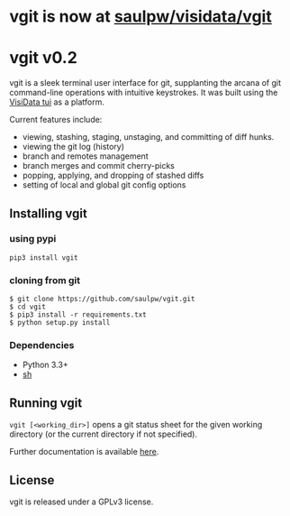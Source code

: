 # vgit is now at [saulpw/visidata/vgit](https://github.com/saulpw/visidata/tree/develop/vgit)

# vgit v0.2

vgit is a sleek terminal user interface for git, supplanting the arcana of git command-line operations with intuitive keystrokes. It was built using the [VisiData tui](https://github.com/saulpw/visidata/blob/stable/visidata/vd.py) as a platform.

Current features include:
- viewing, stashing, staging, unstaging, and committing of diff hunks.
- viewing the git log (history)
- branch and remotes management
- branch merges and commit cherry-picks
- popping, applying, and dropping of stashed diffs
- setting of local and global git config options


## Installing vgit

### using pypi

```
pip3 install vgit
```

### cloning from git

```
$ git clone https://github.com/saulpw/vgit.git
$ cd vgit
$ pip3 install -r requirements.txt
$ python setup.py install
```

### Dependencies

- Python 3.3+
- [sh](https://amoffat.github.io/sh/)

## Running vgit

`vgit [<working_dir>]` opens a git status sheet for the given working directory (or the current directory if not specified).

Further documentation is available [here](vgit-guide.md).

## License

vgit is released under a GPLv3 license.

